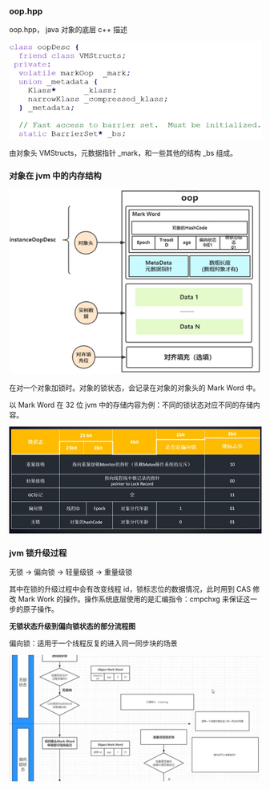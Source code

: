 ### oop.hpp

oop.hpp， java 对象的底层 c++ 描述

<img src=".images/image-20200830221531723.png" alt="image-20200830221531723" style="zoom:80%;" />

由对象头 VMStructs，元数据指针 \_mark，和一些其他的结构 \_bs 组成。



### 对象在 jvm 中的内存结构

![image-20200830221901728](.images/image-20200830221901728.png)

在对一个对象加锁时。对象的锁状态，会记录在对象的对象头的 Mark Word 中。

以 Mark Word 在 32 位 jvm 中的存储内容为例：不同的锁状态对应不同的存储内容。

<img src=".images/image-20200830222518410.png" alt="image-20200830222518410" style="zoom:100%;" />



### jvm 锁升级过程

无锁 -> 偏向锁 -> 轻量级锁 -> 重量级锁

其中在锁的升级过程中会有改变线程 id，锁标志位的数据情况，此时用到 CAS 修改 Mark Work 的操作。操作系统底层使用的是汇编指令：cmpchxg 来保证这一步的原子操作。



**无锁状态升级到偏向锁状态的部分流程图**

偏向锁：适用于一个线程反复的进入同一同步块的场景

![image-20200901231543579](.images/image-20200901231543579.png)

